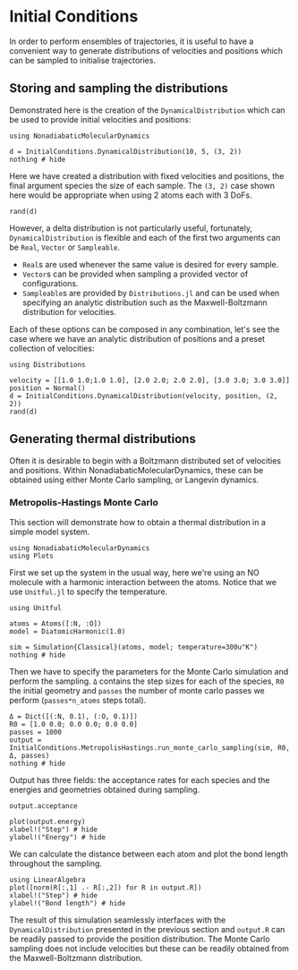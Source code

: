 # Initial Conditions

In order to perform ensembles of trajectories, it is useful to have a convenient way
to generate distributions of velocities and positions which can be sampled to
initialise trajectories.

## Storing and sampling the distributions
Demonstrated here is the creation of the `DynamicalDistribution` which can be used to
provide initial velocities and positions:
```@setup distribution
using NonadiabaticMolecularDynamics
```
```@example distribution
d = InitialConditions.DynamicalDistribution(10, 5, (3, 2))
nothing # hide
``` 
Here we have created a distribution with fixed velocities and positions,
the final argument species the size of each sample.
The `(3, 2)` case shown here would be appropriate when using 2 atoms each with 3 DoFs.
```@repl distribution
rand(d)
```

However, a delta distribution is not particularly useful, fortunately, `DynamicalDistribution`
is flexible and each of the first two arguments can be `Real`, `Vector` or `Sampleable`.

- `Real`s are used whenever the same value is desired for every sample.
- `Vector`s can be provided when sampling a provided vector of configurations.
- `Sampleable`s are provided by `Distributions.jl` and can be used when specifying an
    analytic distribution such as the Maxwell-Boltzmann distribution for velocities.

Each of these options can be composed in any combination, let's see the case where we have
an analytic distribution of positions and a preset collection of velocities:
```@example distribution
using Distributions

velocity = [[1.0 1.0;1.0 1.0], [2.0 2.0; 2.0 2.0], [3.0 3.0; 3.0 3.0]] 
position = Normal()
d = InitialConditions.DynamicalDistribution(velocity, position, (2, 2))
rand(d)
``` 

## Generating thermal distributions
Often it is desirable to begin with a Boltzmann distributed set of velocities and positions.
Within NonadiabaticMolecularDynamics, these can be obtained using either Monte Carlo sampling,
or Langevin dynamics.

### Metropolis-Hastings Monte Carlo
This section will demonstrate how to obtain a thermal distribution in a simple
model system.

```@setup monte
using NonadiabaticMolecularDynamics
using Plots
```
First we set up the system in the usual way, here we're using an NO molecule with
a harmonic interaction between the atoms.
Notice that we use `Unitful.jl` to specify the temperature.
```@example monte
using Unitful

atoms = Atoms([:N, :O])
model = DiatomicHarmonic(1.0)

sim = Simulation{Classical}(atoms, model; temperature=300u"K")
nothing # hide
```

Then we have to specify the parameters for the Monte Carlo simulation and perform the sampling.
`Δ` contains the step sizes for each of the species, `R0` the initial geometry and `passes` the
number of monte carlo passes we perform (`passes*n_atoms` steps total).
```@example monte
Δ = Dict([(:N, 0.1), (:O, 0.1)])
R0 = [1.0 0.0; 0.0 0.0; 0.0 0.0]
passes = 1000
output = InitialConditions.MetropolisHastings.run_monte_carlo_sampling(sim, R0, Δ, passes)
nothing # hide
```

Output has three fields: the acceptance rates for each species and the energies and geometries
obtained during sampling.
```@repl monte
output.acceptance
```
```@example monte
plot(output.energy)
xlabel!("Step") # hide
ylabel!("Energy") # hide
```

We can calculate the distance between each atom and plot the bond length throughout the sampling.
```@example monte
using LinearAlgebra
plot([norm(R[:,1] .- R[:,2]) for R in output.R])
xlabel!("Step") # hide
ylabel!("Bond length") # hide
```

The result of this simulation seamlessly interfaces with the `DynamicalDistribution`
presented in the previous section and `output.R` can be readily passed to provide
the position distribution.
The Monte Carlo sampling does not include velocities but these can be readily
obtained from the Maxwell-Boltzmann distribution.
